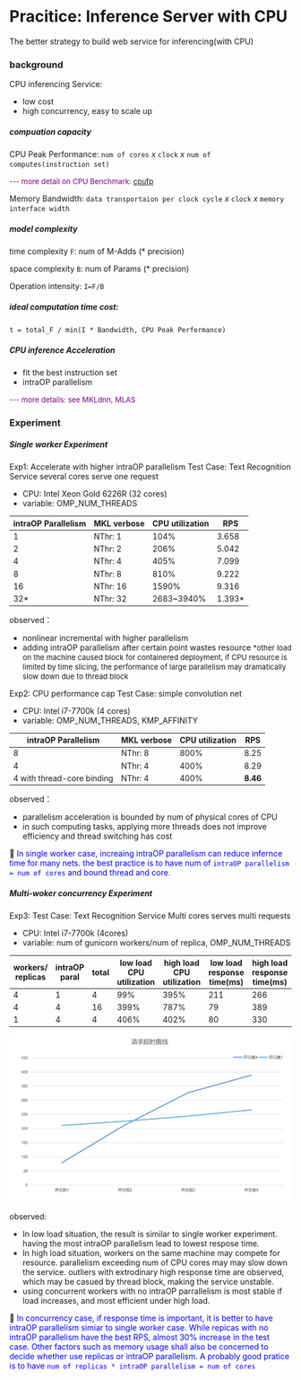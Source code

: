 # Pracitice: Inference Server with CPU
The better strategy to build web service for inferencing(with CPU)

### background

CPU inferencing Service:
- low cost
- high concurrency, easy to scale up


##### compuation capacity
CPU Peak Performance: `num of cores` *x* `clock` *x* `num of computes(instruction set)`

<font size='2' color='purple'>--- more detail on CPU Benchmark: [cpufp](https://github.com/pigirons/cpufp) </font>

Memory Bandwidth: `data transportaion per clock cycle` *x* `clock` *x* `memory interface width`

##### model complexity
time complexity `F`: num of M-Adds (* precision)

space complexity `B`: num of Params (* precision)

Operation intensity: `I=F/B` 

##### ideal computation time cost:
`t = total_F / min(I * Bandwidth, CPU Peak Performance)`

##### CPU inference Acceleration
- fit the best instruction set
- intraOP parallelism 

<font size=2 color='purple'> --- more details: see MKLdnn, MLAS </font>

### Experiment
##### Single worker Experiment
Exp1: Accelerate with higher intraOP parallelism
Test Case: Text Recognition Service
several cores serve one request
- CPU: Intel Xeon Gold 6226R (32 cores)
- variable: OMP_NUM_THREADS

| intraOP Parallelism | MKL verbose | CPU utilization | RPS |
| ----- | ----- | ----- | ----- |
| 1 | NThr: 1 | 104% | 3.658 |
| 2 | NThr: 2 | 206% | 5.042 |
| 4 | NThr: 4 | 405% | 7.099 |
| 8 | NThr: 8 | 810% | 9.222 |
| 16 | NThr: 16 | 1590% | 9.316 |
| 32* | NThr: 32 | 2683~3940% | 1.393* | 

observed： 
- nonlinear incremental with higher parallelism
- adding intraOP parallelism after certain point wastes resource 
<font size=2> *other load on the machine caused block </font> 
<font size=2> for containered deployment, if CPU resource is limited by time slicing, the performance of large parallelism may dramatically slow down due to thread block</font>

Exp2: CPU performance cap
Test Case: simple convolution net
- CPU: Intel i7-7700k (4 cores)
- variable: OMP_NUM_THREADS, KMP_AFFINITY

| intraOP Parallelism | MKL verbose | CPU utilization | RPS |
| ----- | ----- | ----- | ----- |
| 8 | NThr: 8 | 800% | 8.25 |
| 4 | NThr: 4 | 400% | 8.29 |
| 4 with thread-core binding | NThr: 4 | 400% | __8.46__ |

observed：
- parallelism acceleration is bounded by num of physical cores of CPU
- in such computing tasks, applying more threads does not improve efficiency and  thread switching has cost

:speech_balloon: <font color='blue'>In single worker case, increaing intraOP parallelism can reduce infernce time for many nets. the best practice is to have num of `intraOP parallelism = num of cores` and bound thread and core.</font>

##### Multi-woker concurrency Experiment
Exp3: 
Test Case: Text Recognition Service
Multi cores serves multi requests
- CPU: Intel i7-7700k (4cores)
- variable: num of gunicorn workers/num of replica, OMP_NUM_THREADS

| workers/ replicas | intraOP paral | total | low load CPU utilization | high load CPU utilization | low load response time(ms) | high load response time(ms) | high load RPS |
| ----- | ----- | ----- | ----- | ----- | ----- | ----- | ----- |
| 4 | 1 | 4 | 99% | 395% | 211 | 266 | __15.90__ |
| 4 | 4 | 16 | 399% | 787% | 79 | 389 | 10.20 |
| 1 | 4 | 4 | 406% | 402% | 80 | 330 | 12.00 |

![response time vs load](response_load.jpg "Y:response time, X: load")

observed:
- In low load situation, the result is similar to single worker experiment. having the most intraOP parallelism lead to lowest respose time.
- In high load situation, workers on the same machine may compete for resource. parallelism exceeding num of CPU cores may may slow down the service. outliers with extrodinary high response time are observed, which may be casued by thread block, making the service unstable.
- using concurrent workers with no intraOP parrallelism is most stable if load increases, and most efficient under high load. 



:speech_balloon: <font color='blue'>In concurrency case, if response time is important, it is better to have intraOP parallelism simiar to single worker case. While repicas with no intraOP parallelism have the best RPS, almost 30% increase in the test case. Other factors such as memory usage shall also be concerned to decide whether use replicas or intraOP parallelism. A probably good pratice is to have `num of replicas * intraOP parallelism = num of cores`</font>
